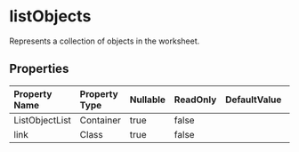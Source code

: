 # **listObjects**

Represents a collection of  objects in the worksheet. 

## **Properties**

| Property Name | Property Type | Nullable |  ReadOnly | DefaultValue | Description | 
| :- | :- | :- |:- |  :- | :- |
|ListObjectList|Container|true|false |  ||
|link|Class|true|false |  ||

